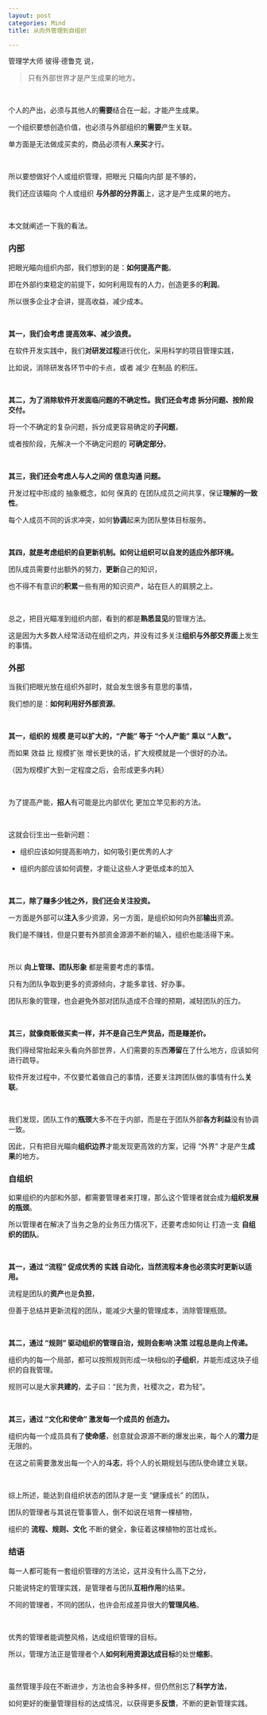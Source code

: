 ```yaml
---
layout: post
categories: Mind
title: 从向外管理到自组织

---
```


管理学大师 彼得·德鲁克 说，

> 只有外部世界才是产生成果的地方。

<br/>

个人的产出，必须与其他人的**需要**结合在一起，才能产生成果。

一个组织要想创造价值，也必须与外部组织的**需要**产生关联。

单方面是无法做成买卖的，商品必须有人**来买**才行。

<br/>

所以要想做好个人或组织管理，把眼光 只瞄向内部 是不够的，

我们还应该瞄向 个人或组织 **与外部的分界面**上，这才是产生成果的地方。

<br/>

本文就阐述一下我的看法。

### 内部

把眼光瞄向组织内部，我们想到的是：**如何提高产能**。

即在外部约束稳定的前提下，如何利用现有的人力，创造更多的**利润**。

所以很多企业才会讲，提高收益，减少成本。

<br/>

**其一，我们会考虑 提高效率、减少浪费。**

在软件开发实践中，我们**对研发过程**进行优化，采用科学的项目管理实践，

比如说，消除研发各环节中的卡点，或者 减少 在制品 的积压。

<br/>

**其二，为了消除软件开发面临问题的不确定性。我们还会考虑 拆分问题、按阶段交付。**

将一个不确定的复杂问题，拆分成更容易确定的**子问题**，

或者按阶段，先解决一个不确定问题的 **可确定部分**。

<br/>

**其三，我们还会考虑人与人之间的 信息沟通 问题。**

开发过程中形成的 抽象概念，如何 保真的 在团队成员之间共享，保证**理解的一致性**。

每个人成员不同的诉求冲突，如何**协调**起来为团队整体目标服务。

<br/>

**其四，就是考虑组织的自更新机制。如何让组织可以自发的适应外部环境。**

团队成员需要付出额外的努力，**更新**自己的知识，

也不得不有意识的**积累**一些有用的知识资产，站在巨人的肩膀之上。

<br/>

总之，把目光瞄准到组织内部，看到的都是**熟悉显见**的管理方法。

这是因为大多数人经常活动在组织之内，并没有过多关注**组织与外部交界面**上发生的事情。

### 外部

当我们把眼光放在组织外部时，就会发生很多有意思的事情，

我们想的是：**如何利用好外部资源**。

<br/>

**其一，组织的 规模 是可以扩大的，“产能” 等于 “个人产能” 乘以 “人数”。**

而如果 效益 比 规模扩张 增长更快的话，扩大规模就是一个很好的办法。

（因为规模扩大到一定程度之后，会形成更多内耗）

<br/>

为了提高产能，**招人**有可能是比内部优化 更加立竿见影的方法。

<br/>

这就会衍生出一些新问题：

+ 组织应该如何提高影响力，如何吸引更优秀的人才

+ 组织内部应该如何调整，才能让这些人才更低成本的加入

<br/>

**其二，除了赚多少钱之外，我们还会关注投资。**

一方面是外部可以**注入**多少资源，另一方面，是组织如何向外部**输出**资源。

我们是不赚钱，但是只要有外部资金源源不断的输入，组织也能活得下来。

<br/>

所以 **向上管理、团队形象** 都是需要考虑的事情。

只有为团队争取到更多的资源倾向，才能多拿钱、好办事。

团队形象的管理，也会避免外部对团队造成不合理的预期，减轻团队的压力。

<br/>

**其三，就像商贩做买卖一样，并不是自己生产货品，而是赚差价。**

我们得经常抬起来头看向外部世界，人们需要的东西**滞留**在了什么地方，应该如何进行疏导。

软件开发过程中，不仅要忙着做自己的事情，还要关注跨团队做的事情有什么**关联**。

<br/>

我们发现，团队工作的**瓶颈**大多不在于内部，而是在于团队外部**各方利益**没有协调一致。

因此，只有把目光瞄向**组织边界**才能发现更高效的方案，记得 “外界” 才是产生**成果**的地方。

### 自组织

如果组织的内部和外部，都需要管理者来打理，那么这个管理者就会成为**组织发展的瓶颈**。

所以管理者在解决了当务之急的业务压力情况下，还要考虑如何让 打造一支 **自组织的团队**。

<br/>

**其一，通过 “流程” 促成优秀的 实践 自动化，当然流程本身也必须实时更新以适用。**

流程是团队的**资产**也是**负担**，

但善于总结并更新流程的团队，能减少大量的管理成本，消除管理瓶颈。

<br/>

**其二，通过 “规则” 驱动组织的管理自治，规则会影响 决策 过程总是向上传递。**

组织内的每一个局部，都可以按照规则形成一块相似的**子组织**，并能形成这块子组织的自我管理。

规则可以是大家**共建的**，孟子曰：“民为贵，社稷次之，君为轻”。

<br/>

**其三，通过 “文化和使命” 激发每一个成员的 创造力。**

组织内每一个成员具有了**使命感**，创意就会源源不断的爆发出来，每个人的**潜力**是无限的。

在这之前需要激发出每一个人的**斗志**，将个人的长期规划与团队使命建立关联。

<br/>

综上所述，能达到自组织状态的团队才是一支 “健康成长” 的团队，

团队的管理者与其说在管事管人，倒不如说在培育一棵植物，

组织的 **流程、规则、文化** 不断的健全，象征着这棵植物的茁壮成长。

### 结语

每一人都可能有一套组织管理的方法论，这并没有什么高下之分，

只能说特定的管理实践，是管理者与团队**互相作用**的结果。

不同的管理者，不同的团队，也许会形成差异很大的**管理风格**。

<br/>

优秀的管理者能调整风格，达成组织管理的目标。

所以，管理方法正是管理者个人**如何利用资源达成目标**的处世**缩影**。

<br/>

虽然管理手段在不断进步，方法也会多种多样，但仍然别忘了**科学方法**，

如何更好的衡量管理目标的达成情况，以获得更多**反馈**，不断的更新管理实践。
